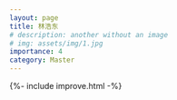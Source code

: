 ```yaml
---
layout: page
title: 林浩东
# description: another without an image
# img: assets/img/1.jpg
importance: 4
category: Master
---
```


{%- include improve.html -%}
